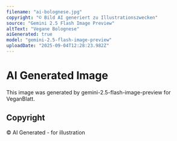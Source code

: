 ```yaml
---
filename: "ai-bolognese.jpg"
copyright: "© Bild AI generiert zu Illustrationszwecken"
source: "Gemini 2.5 Flash Image Preview"
altText: "Vegane Bolognese"
aiGenerated: true
model: "gemini-2.5-flash-image-preview"
uploadDate: "2025-09-04T12:28:23.982Z"
---
```


# AI Generated Image

This image was generated by gemini-2.5-flash-image-preview for VeganBlatt.

## Copyright
© AI Generated - for illustration
